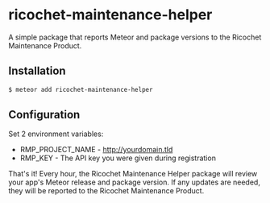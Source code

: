 # ricochet-maintenance-helper

A simple package that reports Meteor and package versions to the Ricochet Maintenance Product.

## Installation

``` sh
$ meteor add ricochet-maintenance-helper
```

## Configuration

Set 2 environment variables:
* RMP_PROJECT_NAME - http://yourdomain.tld
* RMP_KEY - The API key you were given during registration

That's it! Every hour, the Ricochet Maintenance Helper package will review your app's Meteor release and package version. If any updates are needed, they will be reported to the Ricochet Maintenance Product.